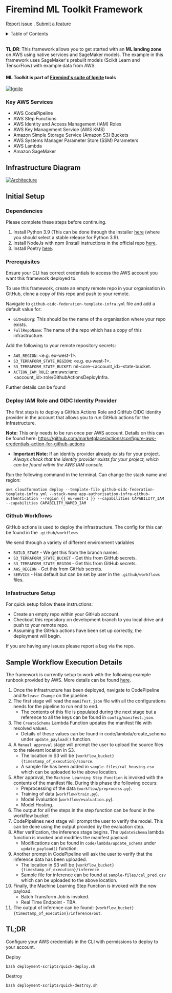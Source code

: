 # Firemind ML Toolkit Framework

[Report issue](https://github.com/hellofiremind/ml-toolkit/issues/new?assignees=&labels=&template=bug_report.md&title=) . [Submit a feature](https://github.com/hellofiremind/ml-toolkit/issues/new?assignees=&labels=&template=feature_request.md&title=)

<details>
  <summary>Table of Contents</summary>
  <ol>
    <li><a href="#user-content-about-the-project">About The Project</a></li>
    <li><a href="#initial-setup">Initial Setup</a></li>
    <ol>
      <li><a href="#dependencies">Dependencies</a></li>
      <li><a href="#prerequisites">Pre-requisites</a></li>
      <li><a href="#deploy-iam-role-and-oidc-identity-provider">Deploy IAM Role and OIDC Identity Provider</a></li>
      <li><a href="#user-content-github-workflows">GitHub workflows</a></li>
      <li><a href="#user-content-infastructure-setup">Infrastructure Setup</a></li>
   </ol>
    <li><a href="#user-content-sample-workflow-execution-details">Sample Workflow Execution Details</a></li>
    <li><a href="#user-content-tldr">TL;DR Quick Setup</a></li>
  </ol>
</details>
<br />

**TL;DR**: This framework allows you to get started with an <b> ML landing zone</b> on AWS using native services and SageMaker models. The example in this framework uses SageMaker's prebuilt models (Scikit Learn and TensorFlow) with example data from AWS.

#### ML Toolkit is part of [Firemind's suite of Ignite](https://firemind.com/offerings/ignite/) tools
[![Ignite](ignite.png)](https://www.firemind.io/offerings/ignite/ml-core/)

### Key AWS Services

- AWS CodePipeline
- AWS Step Functions
- AWS Identity and Access Management (IAM) Roles
- AWS Key Management Service (AWS KMS)
- Amazon Simple Storage Service (Amazon S3) Buckets
- AWS Systems Manager Parameter Store (SSM) Parameters
- AWS Lambda
- Amazon SageMaker

<!-- ABOUT THE PROJECT -->

## Infrastructure Diagram

[![Architecture](arch.png)](https://www.firemind.io/offerings/ignite/ml-core/)

## Initial Setup

<!-- DEPENDENCIES -->

### Dependencies

Please complete these steps before continuing.

1. Install Python 3.9 (This can be done through the installer <a href="https://www.python.org/downloads/macos/" target="_blank">here</a> (where you should select a stable release for Python 3.9).
1. Install NodeJs with npm (Install instructions in the official repo <a href="https://github.com/nvm-sh/nvm" target="_blank">here</a>.
1. Install Poetry <a href="https://python-poetry.org/docs/" target="_blank">here</a>.

<!-- PREREQUISITES -->

### Prerequisites

Ensure your CLI has correct credentials to access the AWS account you want this framework deployed to.

To use this framework, create an empty remote repo in your organisation in GitHub, clone a copy of this repo and push to your remote.

Navigate to `github-oidc-federation-template-infra.yml` file and add a default value for:

- `GitHubOrg`: This should be the name of the organisation where your repo exists.
- `FullRepoName`: The name of the repo which has a copy of this infrastructure.

Add the following to your remote repository secrets:

- `AWS_REGION`: <e.g. eu-west-1>.
- `S3_TERRAFORM_STATE_REGION`: <e.g. eu-west-1>.
- `S3_TERRAFORM_STATE_BUCKET`: ml-core-<account_id>-state-bucket.
- `ACTION_IAM_ROLE`: arn:aws:iam::<account_id>:role/GithubActionsDeployInfra.

Further details can be found <a href="https://github.com/Azure/actions-workflow-samples/blob/master/assets/create-secrets-for-GitHub-workflows.md" target="_blank"></a>

### Deploy IAM Role and OIDC Identity Provider

The first step is to deploy a GitHub Actions Role and GitHub OIDC identity provider in the account that allows you to run GitHub actions for the infrastructure.

**Note:** This only needs to be run once per AWS account.
Details on this can be found here: https://github.com/marketplace/actions/configure-aws-credentials-action-for-github-actions

- <b>Important Note:</b> If an identity provider already exists for your project. <i>Always check that the identity provider exists for your project, which can be found within the AWS IAM console.</i>

Run the following command in the terminal. Can change the stack name and region:

```
aws cloudformation deploy --template-file github-oidc-federation-template-infra.yml --stack-name app-authorisation-infra-github-authentication --region {{ eu-west-1 }} --capabilities CAPABILITY_IAM --capabilities CAPABILITY_NAMED_IAM
```

<!-- GITHUB WORKFLOWS -->

### Github Workflows

GitHub actions is used to deploy the infrastructure.
The config for this can be found in the `.gitHub/workflows`

We send through a variety of different environment variables

- `BUILD_STAGE` - We get this from the branch names.
- `S3_TERRAFORM_STATE_BUCKET` - Get this from GitHub secrets.
- `S3_TERRAFORM_STATE_REGION` - Get this from GitHub secrets.
- `AWS_REGION` - Get this from GitHub secrets.
- `SERVICE` - Has default but can be set by user in the `.github/workflows` files.

<!-- INFASTRUCTURE SETUP -->

### Infastructure Setup

For quick setup follow these instructions:

- Create an empty repo within your GitHub account.
- Checkout this repository on development branch to you local drive and push to your remote repo.
- Assuming the GitHub actions have been set up correctly, the deployment will begin.

If you are having any issues please report a bug via the repo.

<!-- SAMPLE WORKFLOW EXECTUTION DETAILS -->

## Sample Workflow Execution Details

The framework is currently setup to work with the following example runbook provided by AWS. More details can be found <a href="https://github.com/aws/amazon-sagemaker-examples/blob/main/sagemaker-pipelines/tabular/train-register-deploy-pipeline-model/train%20register%20and%20deploy%20a%20pipeline%20model.ipynb" target="_blank">here</a>.

<ol>
  <li>Once the infrastructure has been deployed, navigate to CodePipeline and <code>Release Change</code> on the pipeline.</li>
  <li>The first stage will read the <code>manifest.json</code> file with all the configurations needs for the pipeline to run end to end.
  <ul>
    <li>The contents of this file is populated during the next stage but a reference to all the keys can be found in <code>config/manifest.json</code>.</li>
  </ul>
  </li>
  <li>The <code>CreateSchema</code> Lambda Function updates the manifest file with resolved values.
  <ul>
    <li>Details of these values can be found in code/lambda/create_schema under <code>update_payload()</code> function.</li>
  </ul>
  </li>
  <li>A <code>Manual approval</code> stage will prompt the user to upload the source files to the relevant location in S3.
  <ul>
    <li>The location in S3 will be <code>{workflow_bucket}{timestamp_of_execution}/source</code>.</li>
    <li>A sample file has been added in <code>sample-files/cal_housing.csv</code> which can be uploaded to the above location.</li>
  </ul>
  </li>
  <li>After approval, the <code>Machine Learning Step Function</code> is invoked with the contents of the manifest file. During this phase the following occurs:
  <ul>
    <li>Preprocessing of the data (<code>workflow/preprocess.py</code>).</li>
    <li>Training of data (<code>workflow/train.py</code>).</li>
    <li>Model Evaluation (<code>workflow/evaluation.py</code>).</li>
    <li>Model Hosting.</li>
  </ul>
  </li>
  <li>The output for all the steps in the step function can be found in the workflow bucket</li>
  <li>CodePipelines next stage will prompt the user to verify the model. This can be done using the output provided by the evaluation step.</li>
  <li>After verification, the inference stage begins. The <code>UpdateSchema</code> lambda function is invoked and modifies the manifest payload.
  <ul>
    <li>Modifications can be found in <code>code/lambda/update_schema</code> under <code>update_payload()</code> function.</li>
  </ul>
  </li>
  <li>Another prompt in CodePipeline will ask the user to verify that the inference data has been uploaded.
  <ul>
    <li>The location in S3 will be <code>{workflow_bucket}{timestamp_of_execution}/inference</code></li>
    <li>Sample file for inference can be found at <code>sample-files/cal_pred.csv</code> which can be uploaded to the above location.</li>
  </ul>
  </li>
  <li>Finally, the Machine Learning Step Function is invoked with the new payload.
  <ul>
    <li>Batch Transform Job is invoked.</li>
    <li>Real Time Endpoint - TBA.</li>
  </ul>
  </li>
  <li>The output of inference can be found: <code>{workflow_bucket}{timestamp_of_execution}/inference/out</code>.</li>
</ol>

<!-- TLDR -->

## TL;DR

Configure your AWS credentials in the CLI with permissions to deploy to your account.

Deploy

```
bash deployment-scripts/quick-deploy.sh
```

Destroy

```
bash deployment-scripts/quick-destroy.sh
```
